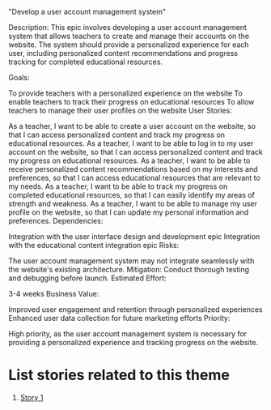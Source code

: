"Develop a user account management system"

Description: This epic involves developing a user account management system that allows teachers to create and manage their accounts on the website. The system should provide a personalized experience for each user, including personalized content recommendations and progress tracking for completed educational resources.

Goals:

To provide teachers with a personalized experience on the website
To enable teachers to track their progress on educational resources
To allow teachers to manage their user profiles on the website
User Stories:

As a teacher, I want to be able to create a user account on the website, so that I can access personalized content and track my progress on educational resources.
As a teacher, I want to be able to log in to my user account on the website, so that I can access personalized content and track my progress on educational resources.
As a teacher, I want to be able to receive personalized content recommendations based on my interests and preferences, so that I can access educational resources that are relevant to my needs.
As a teacher, I want to be able to track my progress on completed educational resources, so that I can easily identify my areas of strength and weakness.
As a teacher, I want to be able to manage my user profile on the website, so that I can update my personal information and preferences.
Dependencies:

Integration with the user interface design and development epic
Integration with the educational content integration epic
Risks:

The user account management system may not integrate seamlessly with the website's existing architecture. Mitigation: Conduct thorough testing and debugging before launch.
Estimated Effort:

3-4 weeks
Business Value:

Improved user engagement and retention through personalized experiences
Enhanced user data collection for future marketing efforts
Priority:

High priority, as the user account management system is necessary for providing a personalized experience and tracking progress on the website.

# List stories related to this theme
1. [Story 1](../../../../../documentation/templates/theme/initiatives/epics/stories/story_template.md)
